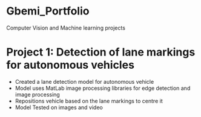 # Gbemi_Portfolio
Computer Vision and Machine learning projects


# Project 1: Detection of lane markings for autonomous vehicles
- Created a lane detection model for autonomous vehicle
- Model uses MatLab image processing libraries for edge detection and image processing
- Repositions vehicle based on the lane markings to centre it
- Model Tested on images and video
